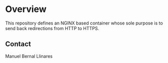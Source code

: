 # Overview
This repository defines an NGINX based container whose sole purpose is to send back redirections from HTTP to HTTPS.

## Contact
Manuel Bernal Llinares
